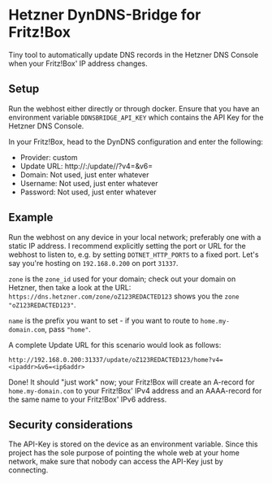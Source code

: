 # Hetzner DynDNS-Bridge for Fritz!Box

Tiny tool to automatically update DNS records in the Hetzner DNS Console when your Fritz!Box' IP address changes.

## Setup

Run the webhost either directly or through docker. Ensure that you have an environment variable `DDNSBRIDGE_API_KEY` which contains the API Key
for the Hetzner DNS Console.

In your Fritz!Box, head to the DynDNS configuration and enter the following:

- Provider: custom
- Update URL: http://<your-ip>:<your-port>/update/<zone>/<name>?v4=<ipaddr>&v6=<ip6addr>
- Domain: Not used, just enter whatever
- Username: Not used, just enter whatever
- Password: Not used, just enter whatever

## Example

Run the webhost on any device in your local network; preferably one with a static IP address. I recommend explicitly setting the port or
URL for the webhost to listen to, e.g. by setting `DOTNET_HTTP_PORTS` to a fixed port. Let's say you're hosting on `192.168.0.200` on port `31337`.

`zone` is the `zone_id` used for your domain; check out your domain on Hetzner, then take a look at the URL:
`https://dns.hetzner.com/zone/oZ123REDACTED123` shows you the `zone` `"oZ123REDACTED123"`.

`name` is the prefix you want to set - if you want to route to `home.my-domain.com`, pass `"home"`.

A complete Update URL for this scenario would look as follows:
```
http://192.168.0.200:31337/update/oZ123REDACTED123/home?v4=<ipaddr>&v6=<ip6addr>
```

Done! It should "just work" now; your Fritz!Box will create an A-record for `home.my-domain.com` to your Fritz!Box' IPv4 address and an AAAA-record
for the same name to your Fritz!Box' IPv6 address.

## Security considerations

The API-Key is stored on the device as an environment variable. Since this project has the sole purpose of pointing the whole web at your home
network, make sure that nobody can access the API-Key just by connecting.

